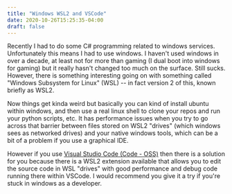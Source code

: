 ```yaml
---
title: "Windows WSL2 and VSCode"
date: 2020-10-26T15:25:35-04:00
draft: false
---
```


Recently I had to do some C# programming related to windows services.
Unfortunately this means I had to use windows.  I haven't used windows in over
a decade, at least not for more than gaming (I dual boot into windows for
gaming) but it really hasn't changed too much on the surface.  Still sucks.
However, there is something interesting going on with something called "Windows
Subsystem for Linux" (WSL) -- in fact version 2 of this, known briefly as WSL2.

Now things get kinda weird but basically you can kind of install ubuntu within
windows, and then use a real linux shell to clone your repos and run your
python scripts, etc.  It has performance issues when you try to go across that
barrier between files stored on WSL2 "drives" (which windows sees as networked
drives) and your native windows tools, which can be a bit of a problem if you
use a graphical IDE.

However if you use [Visual Studio Code (Code -
OSS)](https://github.com/Microsoft/vscode) then there is a solution for you
because there is a WSL2 extension available that allows you to edit the source
code in WSL "drives" with good performance and debug code running there within
VSCode.  I would recommend you give it a try if you're stuck in windows as a
developer.
